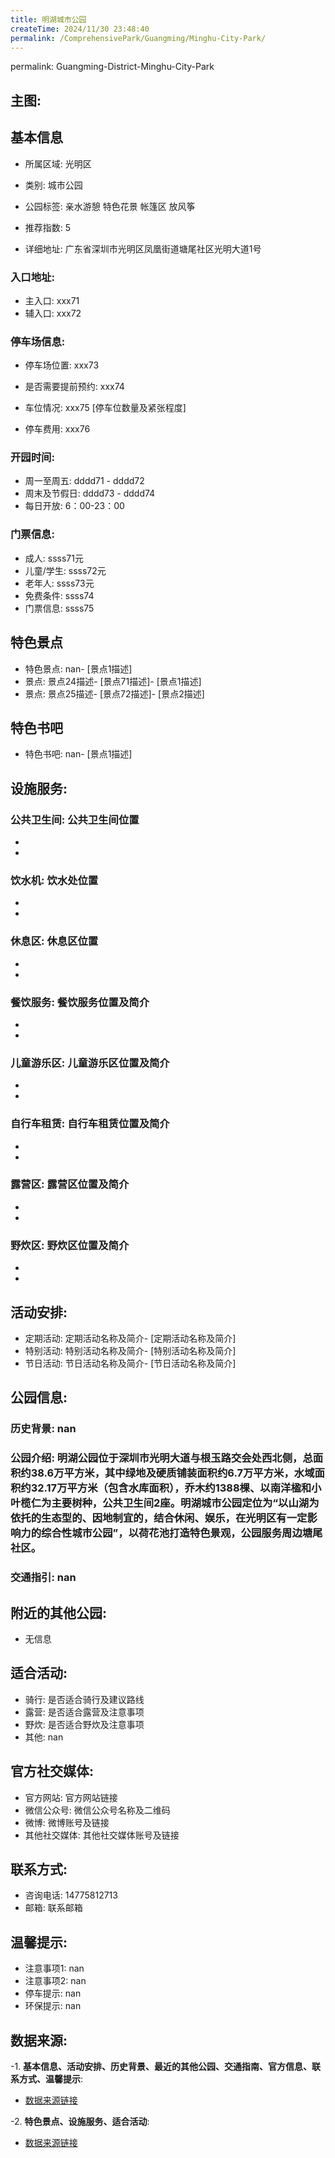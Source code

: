 ```yaml
---
title: 明湖城市公园
createTime: 2024/11/30 23:48:40
permalink: /ComprehensivePark/Guangming/Minghu-City-Park/
---
```

permalink: Guangming-District-Minghu-City-Park
<!-- ## 游玩路径: -->

## 主图:
<ImageCard
image="https://cgj.sz.gov.cn/img/4/4005/4005776/10774820.jpg"
title= "明湖城市公园"
description= "明湖公园位于深圳市光明大道与根玉路交会处西北侧，总面积约38.6万平方米，其中绿地及硬质铺装面积约6.7万平方米，水域面积约32.17万平方米（包含水库面积），"
date="2024/11/30"
href="/"
author="深圳公园"
/>

## 基本信息

- 所属区域: 光明区

- 类别: 城市公园

- 公园标签: 亲水游憩 特色花景 帐篷区 放风筝

- 推荐指数: 5

- 详细地址: 广东省深圳市光明区凤凰街道塘尾社区光明大道1号

### 入口地址:
- 主入口: xxx71
- 辅入口: xxx72
### 停车场信息:
- 停车场位置: xxx73

- 是否需要提前预约: xxx74

- 车位情况: xxx75 [停车位数量及紧张程度]

- 停车费用: xxx76

### 开园时间:
- 周一至周五: dddd71 - dddd72
- 周末及节假日: dddd73 - dddd74
- 每日开放: 6：00-23：00

### 门票信息:
- 成人: ssss71元
- 儿童/学生: ssss72元
- 老年人: ssss73元
- 免费条件: ssss74
- 门票信息: ssss75
## 特色景点
- 特色景点: nan- [景点1描述]
- 景点: 景点24描述- [景点71描述]- [景点1描述]
- 景点: 景点25描述- [景点72描述]- [景点2描述]
## 特色书吧
- 特色书吧: nan- [景点1描述]
## 设施服务:
### 公共卫生间: 公共卫生间位置
- 
- 
### 饮水机: 饮水处位置
- 
- 
### 休息区: 休息区位置
- 
- 
### 餐饮服务: 餐饮服务位置及简介
- 
- 
### 儿童游乐区: 儿童游乐区位置及简介
- 
- 
### 自行车租赁: 自行车租赁位置及简介
- 
- 
### 露营区: 露营区位置及简介
- 
- 
### 野炊区: 野炊区位置及简介

- 
- 
## 活动安排:
- 定期活动: 定期活动名称及简介- [定期活动名称及简介]
- 特别活动: 特别活动名称及简介- [特别活动名称及简介]
- 节日活动: 节日活动名称及简介- [节日活动名称及简介]
## 公园信息:
### 历史背景: nan
### 公园介绍: 明湖公园位于深圳市光明大道与根玉路交会处西北侧，总面积约38.6万平方米，其中绿地及硬质铺装面积约6.7万平方米，水域面积约32.17万平方米（包含水库面积），乔木约1388棵、以南洋楹和小叶榄仁为主要树种，公共卫生间2座。明湖城市公园定位为“以山湖为依托的生态型的、因地制宜的，结合休闲、娱乐，在光明区有一定影响力的综合性城市公园”，以荷花池打造特色景观，公园服务周边塘尾社区。
### 交通指引: nan

## 附近的其他公园:
- 无信息

## 适合活动:
- 骑行: 是否适合骑行及建议路线
- 露营: 是否适合露营及注意事项
- 野炊: 是否适合野炊及注意事项
- 其他: nan

## 官方社交媒体:
- 官方网站: 官方网站链接
- 微信公众号: 微信公众号名称及二维码
- 微博: 微博账号及链接
- 其他社交媒体: 其他社交媒体账号及链接

## 联系方式:
- 咨询电话: 14775812713
- 邮箱: 联系邮箱

## 温馨提示:
- 注意事项1: nan
- 注意事项2: nan
- 停车提示: nan
- 环保提示: nan

## 数据来源:
-1. **基本信息、活动安排、历史背景、最近的其他公园、交通指南、官方信息、联系方式、温馨提示**:
- [数据来源链接](https://cgj.sz.gov.cn/xsmh/gysz/csgy/content/post_10774820.html)

-2. **特色景点、设施服务、适合活动**:
- [数据来源链接](https://cgj.sz.gov.cn/xsmh/gysz/csgy/content/post_10774820.html)

